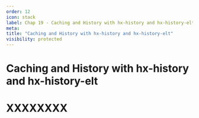 ```yaml
---
order: 12
icon: stack
label: Chap 19 - Caching and History with hx-history and hx-history-elt
meta:
title: "Caching and History with hx-history and hx-history-elt"
visibility: protected
---
```

# Caching and History with hx-history and hx-history-elt



# XXXXXXXX

